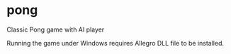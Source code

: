 # pong
Classic Pong game with AI player

Running the game under Windows requires Allegro DLL file to be installed.
